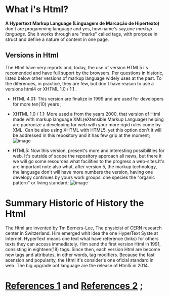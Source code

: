 # What i's Html?
**A Hypertext Markup Language (Linguagem de Marcação de Hipertexto)** don't are progamming language and yes, how name's say,_one markup language._ She it works through are "marks" called tags, with prorpose in struct and define a nature of content in one page.

## Versions in Html
The Html have very reports and, today, the use of version HTML5 i's recomended and have full suport by the browsers. Per questions in historic, listed below other versions of markup language widely uses at the past. To the diferences, in practice, they are few, but don't have reason to use a versions html4 or XHTML 1.0 / 1.1 .

- HTML 4.01: This version are finalize in 1999 and are used for developers for more ten(10) years ; 

- XHTML 1.0 / 1.1: More used a from the years 2000, that version of Html made with markup language XML(eXtensible Markup Language) helping are padronize a developing for web with your more rigid rules come by XML. Can be also using XHTML with HTML5, yet this option don't it will be addressed in this repository and it has few grip at the moment; 
![image](https://github.com/Karlos-Eduardo-Mrqs/Construcao-Html-Css-Javascript/assets/172524894/bcd23d4e-012c-46dc-8298-1769db7d8892)

- HTML5: Now this version, present's more and interesting possibilities for web. It's outside of scope the repository approach all news, but there it we will go some resources what facilities to the progress a web-sites.It's are important note also what, after version 5, the markup technology, the language don't will have more numbers the version, having one developy continues by yours work groups: one species the "organic pattern" or living standard;
![image](https://github.com/Karlos-Eduardo-Mrqs/Construcao-Html-Css-Javascript/assets/172524894/fcb7c228-7623-486e-8077-d86c74d2fa0e)

# Summary Historic of History the Html
The Html are invented by Tm Berners-Lee, The physicist of CERN research center in Switzerland. Him emerged whit idea the one HyperText Syste at Internet. HyperText means one text what have reference (links) for others texts they can access immediately. Him send the first version Html in 1991, consisting in eighteen(18) tags. Since then, each version Html are become new tags and attributes, in other words, tag modifiers. Because the fast acension and popularity, the Html it's consider's one oficial standard in web. The big upgrade oof language are the release of Html5 in 2014.

# [References 1](https://guilhermemuller.com.br/ead/html-css-na-pratica/introducao-html#:~:text=O%20que%20%C3%A9%20HTML%3F,do%20conte%C3%BAdo%20de%20uma%20p%C3%A1gina.) and [References 2](https://www.hostinger.com.br/tutoriais/o-que-e-html-conceitosbasicos#:~:text=DOCTYPE%20html%3E-,A%20Hist%C3%B3ria%20do%20HTML,que%20podem%20ser%20acessados%20imediatamente.) ; 
